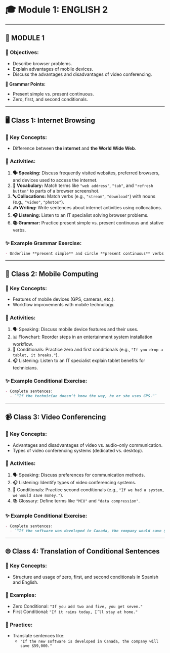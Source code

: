 # 🎓 Module 1: ENGLISH 2  

---

## 📌 MODULE 1  

### 🎯 Objectives:  
- Describe browser problems.  
- Explain advantages of mobile devices.  
- Discuss the advantages and disadvantages of video conferencing.  

**📖 Grammar Points:**  
- Present simple vs. present continuous.  
- Zero, first, and second conditionals.  

---

## 🖥️ Class 1: Internet Browsing  

### 🔑 Key Concepts:  
- Difference between **the internet** and **the World Wide Web**.  

### 📝 Activities:  
1. **🗣️ Speaking:** Discuss frequently visited websites, preferred browsers, and devices used to access the internet.  
2. **📖 Vocabulary:** Match terms like `"web address"`, `"tab"`, and `"refresh button"` to parts of a browser screenshot.  
3. **🔤 Collocations:** Match verbs (e.g., `"stream"`, `"download"`) with nouns (e.g., `"video"`, `"photos"`).  
4. **✍️ Writing:** Write sentences about internet activities using collocations.  
5. **🎧 Listening:** Listen to an IT specialist solving browser problems.  
6. **📚 Grammar:** Practice present simple vs. present continuous and stative verbs.  

### ✨ Example Grammar Exercise:  
```markdown
- Underline **present simple** and circle **present continuous** verbs in sentences.
```

---

## 📱 Class 2: Mobile Computing
### 🔑 Key Concepts:
- Features of mobile devices (GPS, cameras, etc.).
- Workflow improvements with mobile technology.

### 📝 Activities:
1. 🗣️ Speaking: Discuss mobile device features and their uses.
2. 📊 Flowchart: Reorder steps in an entertainment system installation workflow.
3. 📖 Conditionals: Practice zero and first conditionals (e.g., `"If you drop a tablet, it breaks."`).
4. 🎧 Listening: Listen to an IT specialist explain tablet benefits for technicians.

### ✨ Example Conditional Exercise:
```markdown
- Complete sentences:  
  - `"If the technician doesn’t know the way, he or she uses GPS."`  
```

---

## 📹 Class 3: Video Conferencing
### 🔑 Key Concepts:
- Advantages and disadvantages of video vs. audio-only communication.
- Types of video conferencing systems (dedicated vs. desktop).

### 📝 Activities:
1. 🗣️ Speaking: Discuss preferences for communication methods.
2. 🎧 Listening: Identify types of video conferencing systems.
3. 📖 Conditionals: Practice second conditionals (e.g., `"If we had a system, we would save money."`).
4. 📚 Glossary: Define terms like `"MCU"` and `"data compression"`.

### ✨ Example Conditional Exercise:
```markdown
- Complete sentences:  
  - `"If the software was developed in Canada, the company would save $59,000."`  
```

---

## 🌐 Class 4: Translation of Conditional Sentences
### 🔑 Key Concepts:
- Structure and usage of zero, first, and second conditionals in Spanish and English.

### 📌 Examples:
- Zero Conditional: `"If you add two and five, you get seven."`
- First Conditional: `"If it rains today, I’ll stay at home."`

### 📝 Practice:
- Translate sentences like:
  - `"If the new software is developed in Canada, the company will save $59,000."`

